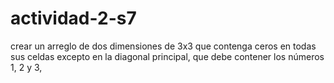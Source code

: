 # actividad-2-s7
crear un arreglo de dos dimensiones de 3x3 que contenga ceros en todas sus celdas excepto en la diagonal principal, que debe contener los números 1, 2 y 3,
